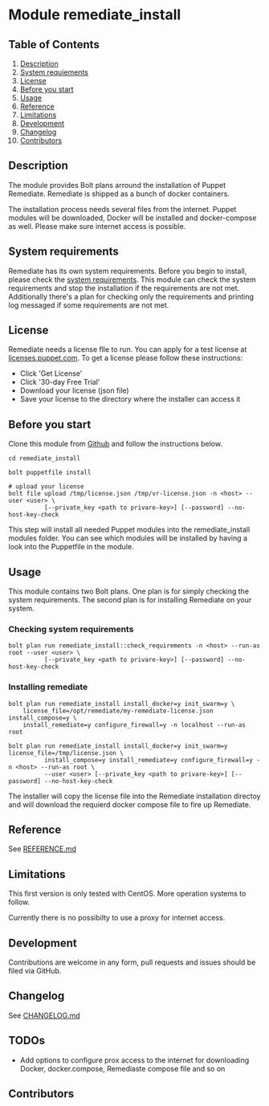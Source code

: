 # Module remediate_install

## Table of Contents

1. [Description](#description)
2. [System requiements](#system-equirements)
3. [License](#öicense)
4. [Before you start](#before-you-start)
5. [Usage](#usage)
6. [Reference](#reference)
7. [Limitations](#limitations)
8. [Development](#development)
9. [Changelog](#changelog)
10. [Contributors](#contributors)

## Description

The module provides Bolt plans arround the installation of Puppet Remediate. Remediate is shipped as a bunch of docker containers. 

The installation process needs several files from the internet. Puppet modules will be downloaded, Docker will be installed and docker-compose as well. Please make sure internet access is possible.

## System requirements

Remediate has its own system requirements. Before you begin to install, please check the [system requirements](https://puppet.com/docs/remediate/latest/system_requirements.html). This module can check the system requirements and stop the installation if the requirements are not met. Additionally there's a plan for checking only the requirements and printing log messaged if some requirements are not met.

## License

Remediate needs a license flle to run. You can apply for a test license at [licenses.puppet.com](https://licenses.puppet.com). To get a license please follow these instructions:

- Click 'Get License'
- Click '30-day Free Trial'
- Download your license (json file)
- Save your license to the directory where the installer can access it

## Before you start

Clone this module from [Github](https://github.com/tom-krieger/remediate_install.git) and follow the instructions below. 

```puppet
cd remediate_install

bolt puppetfile install

# upload your license
bolt file upload /tmp/license.json /tmp/vr-license.json -n <host> --user <user> \
          [--private_key <path to privare-key>] [--password] --no-host-key-check
```

This step will install all needed Puppet modules into the remediate_install modules folder. You can see which modules will be installed by having a look into the Puppetfile in the module.

## Usage

This module contains two Bolt plans. One plan is for simply checking the system requirements. The second plan is for installing Remediate on your system.

### Checking system requirements

```puppet
bolt plan run remediate_install::check_requirements -n <host> --run-as root --user <user> \
          [--private_key <path to privare-key>] [--password] --no-host-key-check
```

### Installing remediate

```puppet
bolt plan run remediate_install install_docker=y init_swarm=y \
    license_file=/opt/remediate/my-remediate-license.json install_compose=y \
    install_remediate=y configure_firewall=y -n localhost --run-as root

bolt plan run remediate_install install_docker=y init_swarm=y license_file=/tmp/license.json \
          install_compose=y install_remediate=y configure_firewall=y -n <host> --run-as root \
          --user <user> [--private_key <path to privare-key>] [--password] --no-host-key-check
```

The installer will copy the license file into the Remediate installation directoy and will download the requierd docker compose file to fire up Remediate.

## Reference

See [REFERENCE.md](https://github.com/tom-krieger/sremediate_install/blob/master/REFERENCE.md)

## Limitations

This first version is only tested with CentOS. More operation systems to follow.

Currently there is no possibilty to use a proxy for internet access.

## Development

Contributions are welcome in any form, pull requests and issues should be filed via GitHub.

## Changelog

See [CHANGELOG.md](https://github.com/tom-krieger/remediate_install/blob/master/CHANGELOG.md)

## TODOs

- Add options to configure prox access to the internet for downloading Docker, docker.compose, Remediaste compose file and so on

## Contributors
